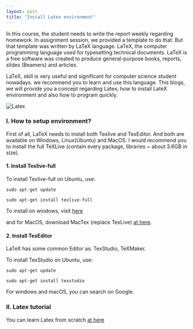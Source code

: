```yaml
---
layout: post
title: "Install Latex environment"
---
```


In this course, the student needs to write the report weekly regarding homework. In assignment session, we provided a template to do that. But that template was written by LaTeX language. LaTeX, the computer programming language used for typesetting technical documents. LaTeX is a free software was created to produce general-purpose books, reports, slides (Beamers) and articles.

LaTeX, skill is very useful and significant for computer science student nowadays. we recommend you to learn and use this language. This blogs, we will provide you a concept regarding Latex, how to install LateX environment and also how to program quickly.

![Latex](http://cs.thanglongit.net/CF212/img/1280px-LaTeX_logo.svg.png)

### I. How to setup environment?
First of all, LaTeX needs to install both Texlive and TexEditor. And both are available on Windows, Linux(Ubuntu) and MacOS. I would recommend you to install the full TeXLive (contain every package, libraries ~ about 3.6GB in size).

#### 1. Install Texlive-full

To install Texlive-full on Ubuntu, use:
```console
sudo apt-get update

sudo apt-get install texlive-full
```
To install on windows, visit [here](https://www.tug.org/texlive/)

and for MacOS, download MacTex (replace TexLive) [at here](https://tug.org/mactex/downloading.html). 

#### 2. Install TexEditor
LaTeX has some common Editor as: TexStudio, TeXMaker.

To install TexStudio on Ubuntu, use:
```console
sudo apt-get update

sudo apt-get install texstudio
```

For windows and macOS, you can search on Google.

### II. Latex tutorial

You can learn Latex from scratch [at here](https://www.youtube.com/watch?v=SoDv0qhyysQ&list=PL1D4EAB31D3EBC449)